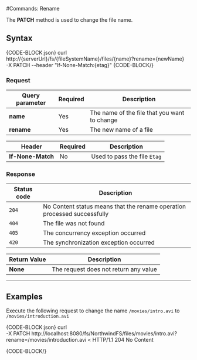 #Commands: Rename

The **PATCH** method is used to change the file name. 

## Syntax

{CODE-BLOCK:json}
curl \
	http://{serverUrl}/fs/{fileSystemName}/files/{name}?rename={newName}  \
	-X PATCH
    --header "If-None-Match:{etag}" 
{CODE-BLOCK/}

### Request

| Query parameter | Required | Description |
| ------------- | -- | ---- |
| **name** | Yes | The name of the file that you want to change |
| **rename** | Yes | The new name of a file |

| Header | Required | Description |
| --------| ------- | --- |
| **If-None-Match** | No |  Used to pass the file `Etag` |

### Response

| Status code | Description |
| ----------- | - |
| `204` | No Content status means that the rename operation processed successfully |
| `404` | The file was not found |
| `405` | The concurrency exception occurred |
| `420` | The synchronization exception occurred |

| Return Value | Description |
| ------------- | ------------- |
| **None** | The request does not return any value |

<hr />

## Examples

Execute the following request to change the name `/movies/intro.avi` to `/movies/introduction.avi`

{CODE-BLOCK:json}
curl \
	-X PATCH http://localhost:8080/fs/NorthwindFS/files/movies/intro.avi?rename=/movies/introduction.avi
< HTTP/1.1 204 No Content

{CODE-BLOCK/}
